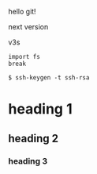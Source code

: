 hello git!

next version

v3s

```
import fs
break

$ ssh-keygen -t ssh-rsa
```

# heading 1
## heading 2
### heading 3
